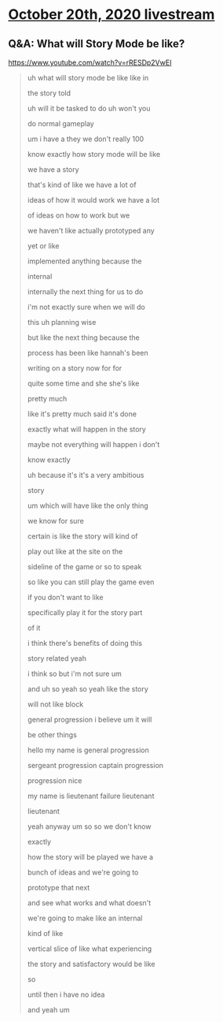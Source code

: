 # [October 20th, 2020 livestream](../2020-10-20.md)
## Q&A: What will Story Mode be like?
https://www.youtube.com/watch?v=rRESDp2VwEI
> uh what will story mode be like like in
> 
> the story told
> 
> uh will it be tasked to do uh won't you
> 
> do normal gameplay
> 
> um i have a they we don't really 100
> 
> know exactly how story mode will be like
> 
> we have a story
> 
> that's kind of like we have a lot of
> 
> ideas of how it would work we have a lot
> 
> of ideas on how to work but we
> 
> we haven't like actually prototyped any
> 
> yet or like
> 
> implemented anything because the
> 
> internal
> 
> internally the next thing for us to do
> 
> i'm not exactly sure when we will do
> 
> this uh planning wise
> 
> but like the next thing because the
> 
> process has been like hannah's been
> 
> writing on a story now for for
> 
> quite some time and she she's like
> 
> pretty much
> 
> like it's pretty much said it's done
> 
> exactly what will happen in the story
> 
> maybe not everything will happen i don't
> 
> know exactly
> 
> uh because it's it's a very ambitious
> 
> story
> 
> um which will have like the only thing
> 
> we know for sure
> 
> certain is like the story will kind of
> 
> play out like at the site on the
> 
> sideline of the game or so to speak
> 
> so like you can still play the game even
> 
> if you don't want to like
> 
> specifically play it for the story part
> 
> of it
> 
> i think there's benefits of doing this
> 
> story related yeah
> 
> i think so but i'm not sure um
> 
> and uh so yeah so yeah like the story
> 
> will not like block
> 
> general progression i believe um it will
> 
> be other things
> 
> hello my name is general progression
> 
> sergeant progression captain progression
> 
> progression nice
> 
> my name is lieutenant failure lieutenant
> 
> lieutenant
> 
> yeah anyway um so so we don't know
> 
> exactly
> 
> how the story will be played we have a
> 
> bunch of ideas and we're going to
> 
> prototype that next
> 
> and see what works and what doesn't
> 
> we're going to make like an internal
> 
> kind of like
> 
> vertical slice of like what experiencing
> 
> the story and satisfactory would be like
> 
> so
> 
> until then i have no idea
> 
> and yeah um
> 
